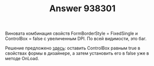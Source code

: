 ﻿---
title: "Answer 938301"
se.owner.user_id: 240512
se.owner.display_name: "MSDN.WhiteKnight"
se.owner.link: "https://ru.stackoverflow.com/users/240512/msdn-whiteknight"
se.answer_id: 938301
se.question_id: 938271
se.post_type: answer
se.score: 3
se.is_accepted: True
---
<p>Виновата комбинация свойств FormBorderStyle = FixedSingle и ControlBox = false с увеличенным DPI. По всей видимости, это баг. </p>

<p>Решение предложено <a href="https://social.msdn.microsoft.com/Forums/windows/en-US/1840ca5f-d4f0-4efa-9ad0-40e45734d831/autoscalemodefont-and-formborderstylefixedsingle-incompatible?forum=winforms" rel="nofollow noreferrer">здесь</a>: оставить ControlBox равным true в свойствах формы в дизайнере, а затем установить его в false уже в методе OnLoad.</p>
